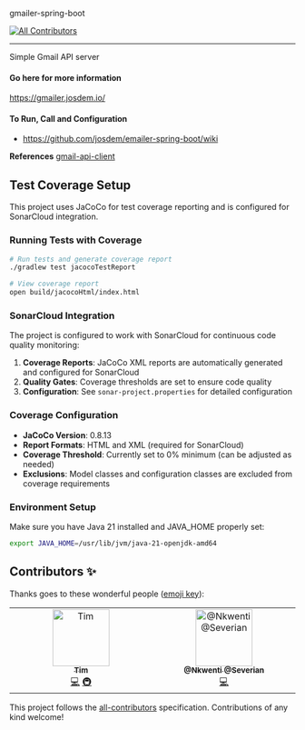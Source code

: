 gmailer-spring-boot
<!-- ALL-CONTRIBUTORS-BADGE:START - Do not remove or modify this section -->
[![All Contributors](https://img.shields.io/badge/all_contributors-2-orange.svg?style=flat-square)](#contributors-)
<!-- ALL-CONTRIBUTORS-BADGE:END -->
----------------------------------------------
Simple Gmail API server

#### Go here for more information

https://gmailer.josdem.io/

#### To Run, Call and Configuration

* https://github.com/josdem/emailer-spring-boot/wiki

**References**
[gmail-api-client](https://github.com/josdem/gmail-api-client)

## Test Coverage Setup

This project uses JaCoCo for test coverage reporting and is configured for SonarCloud integration.

### Running Tests with Coverage

```bash
# Run tests and generate coverage report
./gradlew test jacocoTestReport

# View coverage report
open build/jacocoHtml/index.html
```

### SonarCloud Integration

The project is configured to work with SonarCloud for continuous code quality monitoring:

1. **Coverage Reports**: JaCoCo XML reports are automatically generated and configured for SonarCloud
2. **Quality Gates**: Coverage thresholds are set to ensure code quality
3. **Configuration**: See `sonar-project.properties` for detailed configuration

### Coverage Configuration

- **JaCoCo Version**: 0.8.13
- **Report Formats**: HTML and XML (required for SonarCloud)
- **Coverage Threshold**: Currently set to 0% minimum (can be adjusted as needed)
- **Exclusions**: Model classes and configuration classes are excluded from coverage requirements

### Environment Setup

Make sure you have Java 21 installed and JAVA_HOME properly set:

```bash
export JAVA_HOME=/usr/lib/jvm/java-21-openjdk-amd64
```



## Contributors ✨

Thanks goes to these wonderful people ([emoji key](https://allcontributors.org/docs/en/emoji-key)):

<!-- ALL-CONTRIBUTORS-LIST:START - Do not remove or modify this section -->
<!-- prettier-ignore-start -->
<!-- markdownlint-disable -->
<table>
  <tbody>
    <tr>
      <td align="center" valign="top" width="14.28%"><a href="https://github.com/TimothyMwangi101"><img src="https://avatars.githubusercontent.com/u/134459817?v=4?s=100" width="100px;" alt="Tim"/><br /><sub><b>Tim</b></sub></a><br /><a href="https://github.com/josdem/gmailer-spring-boot/commits?author=TimothyMwangi101" title="Code">💻</a> <a href="#infra-TimothyMwangi101" title="Infrastructure (Hosting, Build-Tools, etc)">🚇</a></td>
      <td align="center" valign="top" width="14.28%"><a href="https://github.com/Nkwenti-Severian-Ndongtsop"><img src="https://avatars.githubusercontent.com/u/180976800?v=4?s=100" width="100px;" alt="@Nkwenti @Severian"/><br /><sub><b>@Nkwenti @Severian</b></sub></a><br /><a href="https://github.com/josdem/gmailer-spring-boot/commits?author=Nkwenti-Severian-Ndongtsop" title="Code">💻</a></td>
    </tr>
  </tbody>
</table>

<!-- markdownlint-restore -->
<!-- prettier-ignore-end -->

<!-- ALL-CONTRIBUTORS-LIST:END -->

This project follows the [all-contributors](https://github.com/all-contributors/all-contributors) specification. Contributions of any kind welcome!